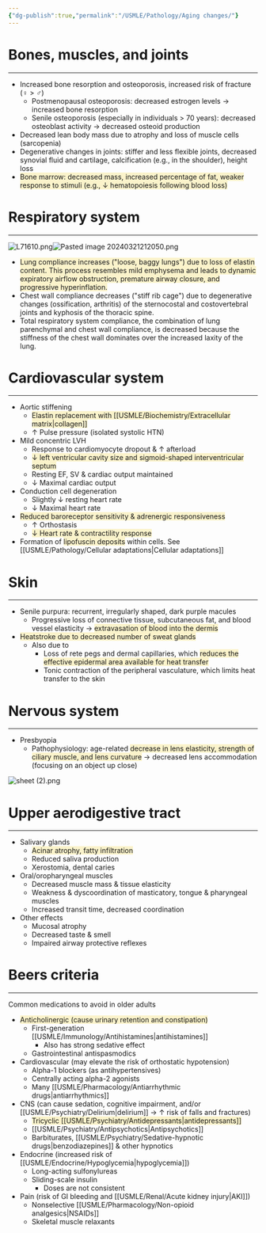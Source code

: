 ```yaml
---
{"dg-publish":true,"permalink":"/USMLE/Pathology/Aging changes/"}
---
```


# Bones, muscles, and joints
---
- Increased bone resorption and osteoporosis, increased risk of fracture (♀ > ♂)
	- Postmenopausal osteoporosis: decreased estrogen levels → increased bone resorption 
	- Senile osteoporosis (especially in individuals > 70 years): decreased osteoblast activity → decreased osteoid production
- Decreased lean body mass due to atrophy and loss of muscle cells (sarcopenia) 
- Degenerative changes in joints: stiffer and less flexible joints, decreased synovial fluid and cartilage, calcification (e.g., in the shoulder), height loss
- <span style="background:rgba(240, 200, 0, 0.2)">Bone marrow: decreased mass, increased percentage of fat, weaker response to stimuli (e.g., ↓ hematopoiesis following blood loss)</span>
# Respiratory system
---
![L71610.png](/img/user/appendix/L71610.png)![Pasted image 20240321212050.png](/img/user/appendix/Pasted%20image%2020240321212050.png)
- <span style="background:rgba(240, 200, 0, 0.2)">Lung compliance increases ("loose, baggy lungs") due to loss of elastin content.  This process resembles mild emphysema and leads to dynamic expiratory airflow obstruction, premature airway closure, and progressive hyperinflation.</span>
- Chest wall compliance decreases ("stiff rib cage") due to degenerative changes (ossification, arthritis) of the sternocostal and costovertebral joints and kyphosis of the thoracic spine.
- Total respiratory system compliance, the combination of lung parenchymal and chest wall compliance, is decreased because the stiffness of the chest wall dominates over the increased laxity of the lung.
# Cardiovascular system
---
- Aortic stiffening
	- <span style="background:rgba(240, 200, 0, 0.2)">Elastin replacement with [[USMLE/Biochemistry/Extracellular matrix\|collagen]]</span>
	- ↑ Pulse pressure (isolated systolic HTN)
- Mild concentric LVH
	- Response to cardiomyocyte dropout & ↑ afterload
	- <span style="background:rgba(240, 200, 0, 0.2)">↓ left ventricular cavity size and sigmoid-shaped interventricular septum</span>
	- Resting EF, SV & cardiac output maintained
	- ↓ Maximal cardiac output
- Conduction cell degeneration
	- Slightly ↓ resting heart rate
	- ↓ Maximal heart rate
- <span style="background:rgba(240, 200, 0, 0.2)">Reduced baroreceptor sensitivity & adrenergic responsiveness</span>
	- ↑ Orthostasis
	- <span style="background:rgba(240, 200, 0, 0.2)">↓ Heart rate & contractility response</span>
- Formation of <span style="background:rgba(240, 200, 0, 0.2)">lipofuscin deposits</span> within cells. See [[USMLE/Pathology/Cellular adaptations\|Cellular adaptations]]
# Skin
---
- Senile purpura: recurrent, irregularly shaped, dark purple macules 
	- Progressive loss of connective tissue, subcutaneous fat, and blood vessel elasticity → <span style="background:rgba(240, 200, 0, 0.2)">extravasation of blood into the dermis</span>
- <span style="background:rgba(240, 200, 0, 0.2)">Heatstroke due to decreased number of sweat glands</span>
	- Also due to 
		- Loss of rete pegs and dermal capillaries, which <span style="background:rgba(240, 200, 0, 0.2)">reduces the effective epidermal area available for heat transfer</span>
		- Tonic contraction of the peripheral vasculature, which limits heat transfer to the skin
# Nervous system
---
- Presbyopia
	- Pathophysiology: age-related <span style="background:rgba(240, 200, 0, 0.2)">decrease in lens elasticity, strength of ciliary muscle, and lens curvature</span> → decreased lens accommodation (focusing on an object up close)

![sheet (2).png](/img/user/appendix/sheet%20(2).png)
# Upper aerodigestive tract
---
- Salivary glands
	- <span style="background:rgba(240, 200, 0, 0.2)">Acinar atrophy, fatty infiltration</span>
	- Reduced saliva production
	- Xerostomia, dental caries
- Oral/oropharyngeal muscles
	- Decreased muscle mass & tissue elasticity
	- Weakness & dyscoordination of masticatory, tongue & pharyngeal muscles
	- Increased transit time, decreased coordination
- Other effects
	- Mucosal atrophy
	- Decreased taste & smell
	- Impaired airway protective reflexes
# Beers criteria
---
Common medications to avoid in older adults
- <span style="background:rgba(240, 200, 0, 0.2)">Anticholinergic (cause urinary retention and constipation)</span>
	- First-generation [[USMLE/Immunology/Antihistamines\|antihistamines]]
		- Also has strong sedative effect
	- Gastrointestinal antispasmodics
- Cardiovascular (may elevate the risk of orthostatic hypotension)
	- Alpha-1 blockers (as antihypertensives)
	- Centrally acting alpha-2 agonists
	- Many [[USMLE/Pharmacology/Antiarrhythmic drugs\|antiarrhythmics]]
- CNS (can cause sedation, cognitive impairment, and/or [[USMLE/Psychiatry/Delirium\|delirium]] → ↑ risk of falls and fractures)
	- <span style="background:rgba(240, 200, 0, 0.2)">Tricyclic [[USMLE/Psychiatry/Antidepressants\|antidepressants]]</span>
	- [[USMLE/Psychiatry/Antipsychotics\|Antipsychotics]]
	- Barbiturates, [[USMLE/Psychiatry/Sedative-hypnotic drugs\|benzodiazepines]] & other hypnotics
- Endocrine (increased risk of [[USMLE/Endocrine/Hypoglycemia\|hypoglycemia]])
	- Long-acting sulfonylureas
	- Sliding-scale insulin
		- Doses are not consistent
- Pain (risk of GI bleeding and [[USMLE/Renal/Acute kidney injury\|AKI]])
	- Nonselective [[USMLE/Pharmacology/Non-opioid analgesics\|NSAIDs]]
	- Skeletal muscle relaxants
